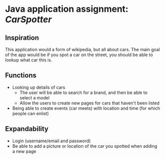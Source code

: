 # Java application assignment: *CarSpotter*
## Inspiration
This application would a form of wikipedia, but all about cars. 
The main goal of the app would be if you spot a car on the street, you should be able to lookup what car this is.
## Functions
* Looking up details of cars
    - The user will be able to search for a brand, and then be able to select a model
    - Allow the users to create new pages for cars that haven't been listed
* Being able to create events (car meets) with location and time (for which people can enlist)

## Expandability
* Login (username/email and password)
* Be able to add a picture or location of the car you spotted when adding a new page
